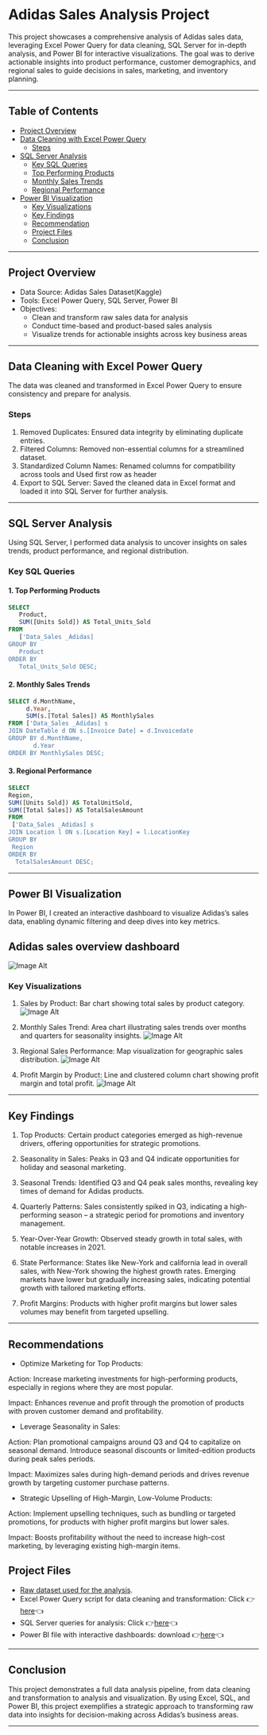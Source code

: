 # Adidas Sales Analysis Project

This project showcases a comprehensive analysis of Adidas sales data, leveraging Excel Power Query for data cleaning, SQL Server for in-depth analysis, and Power BI for interactive visualizations. The goal was to derive actionable insights into product performance, customer demographics, and regional sales to guide decisions in sales, marketing, and inventory planning.

---

## Table of Contents

- [Project Overview](#project-overview)
- [Data Cleaning with Excel Power Query](#data-cleaning-with-excel-power-query)
  - [Steps](#steps)
- [SQL Server Analysis](#sql-server-analysis)
    - [Key SQL Queries](#key-sql-queries)
    - [Top Performing Products](#1-top-performing-products)
    - [Monthly Sales Trends](#2-monthly-sales-trends)
    - [Regional Performance](#3-regional-performance)
- [Power BI Visualization](#power-bi-visualization)
    - [Key Visualizations](#key-visualizations)
    - [Key Findings](#key-findings)
    - [Recommendation](#Key-recommendation)
    - [Project Files](#project-files)
    - [Conclusion](#conclusion)

---

## Project Overview

- Data Source: Adidas Sales Dataset(Kaggle)
- Tools: Excel Power Query, SQL Server, Power BI
- Objectives:
  - Clean and transform raw sales data for analysis
  - Conduct time-based and product-based sales analysis
  - Visualize trends for actionable insights across key business areas

---

## Data Cleaning with Excel Power Query

The data was cleaned and transformed in Excel Power Query to ensure consistency and prepare for analysis.

### Steps
1. Removed Duplicates: Ensured data integrity by eliminating duplicate entries.
3. Filtered Columns: Removed non-essential columns for a streamlined dataset.
4. Standardized Column Names: Renamed columns for compatibility across tools and Used first row as header
5. Export to SQL Server: Saved the cleaned data in Excel format and loaded it into SQL Server for further analysis.

---

## SQL Server Analysis

Using SQL Server, I performed data analysis to uncover insights on sales trends, product performance, and regional distribution.

### Key SQL Queries

#### 1. Top Performing Products
 ```sql
 SELECT
    Product,
    SUM([Units Sold]) AS Total_Units_Sold
FROM 
    ['Data_Sales _Adidas]
GROUP BY 
    Product
ORDER BY 
    Total_Units_Sold DESC;
 ```
#### 2. Monthly Sales Trends
  ```sql
 SELECT d.MonthName, 
       d.Year, 
       SUM(s.[Total Sales]) AS MonthlySales
FROM ['Data_Sales _Adidas] s
JOIN DateTable d ON s.[Invoice Date] = d.Invoicedate
GROUP BY d.MonthName, 
         d.Year
ORDER BY MonthlySales DESC;
   ```

#### 3. Regional Performance
   ```sql
  SELECT 
   Region,
   SUM([Units Sold]) AS TotalUnitSold,
   SUM([Total Sales]) AS TotalSalesAmount
FROM 
    ['Data_Sales _Adidas] s
JOIN Location l ON s.[Location Key] = l.LocationKey
GROUP BY 
    Region
ORDER BY 
     TotalSalesAmount DESC;

   ```

---

## Power BI Visualization

In Power BI, I created an interactive dashboard to visualize Adidas’s sales data, enabling dynamic filtering and deep dives into key metrics.

## Adidas sales overview dashboard
![Image Alt](https://github.com/Tibson-spec/Adidas-Sales-Analysis-Project/blob/main/sales%20over.PNG?raw=true)

### Key Visualizations
1. Sales by Product: Bar chart showing total sales by product category.
![Image Alt](https://github.com/Tibson-spec/Adidas-Sales-Analysis-Project/blob/main/sales%20by%20product.PNG?raw=true)

2. Monthly Sales Trend: Area chart illustrating sales trends over months and quarters for seasonality insights.
![Image Alt](https://github.com/Tibson-spec/Adidas-Sales-Analysis-Project/blob/main/Area%20chart%20adidas.PNG?raw=true)

3. Regional Sales Performance: Map visualization for geographic sales distribution.
![Image Alt](https://github.com/Tibson-spec/Adidas-Sales-Analysis-Project/blob/main/Map%20adidas.PNG?raw=true)

4. Profit Margin by Product: Line and clustered column chart showing profit margin and total profit.
![Image Alt](https://github.com/Tibson-spec/Adidas-Sales-Analysis-Project/blob/main/profit%20margin%20ad.PNG?raw=true)
---

## Key Findings

1. Top Products: Certain product categories emerged as high-revenue drivers, offering opportunities for strategic promotions.

2. Seasonality in Sales: Peaks in Q3 and Q4 indicate opportunities for holiday and seasonal marketing.

3. Seasonal Trends: Identified Q3 and Q4 peak sales months, revealing key times of demand for Adidas products.

4. Quarterly Patterns: Sales consistently spiked in Q3, indicating a high-performing season – a strategic period for promotions and inventory management.

5. Year-Over-Year Growth: Observed steady growth in total sales, with notable increases in 2021.

6. State Performance: States like New-York and california lead in overall sales, with New-York showing the highest growth rates. Emerging markets have lower but gradually increasing sales, indicating potential growth with tailored marketing efforts.

7. Profit Margins: Products with higher profit margins but lower sales volumes may benefit from targeted upselling.

---

## Recommendations
- Optimize Marketing for Top Products:

Action: Increase marketing investments for high-performing products, especially in regions where they are most popular.

Impact: Enhances revenue and profit through the promotion of products with proven customer demand and profitability.


- Leverage Seasonality in Sales:

Action: Plan promotional campaigns around Q3 and Q4 to capitalize on seasonal demand. Introduce seasonal discounts or limited-edition products during peak sales periods.

Impact: Maximizes sales during high-demand periods and drives revenue growth by targeting customer purchase patterns.


- Strategic Upselling of High-Margin, Low-Volume Products:

Action: Implement upselling techniques, such as bundling or targeted promotions, for products with higher profit margins but lower sales.

Impact: Boosts profitability without the need to increase high-cost marketing, by leveraging existing high-margin items.


## Project Files

- [Raw dataset used for the analysis](https://docs.google.com/spreadsheets/d/1cfgPIvtsAYt78ztIvDlWpAmk8iRH0dW7/edit?usp=sharing&ouid=114563417088593971734&rtpof=true&sd=true).
- Excel Power Query script for data cleaning and transformation: Click 👉[here](https://docs.google.com/spreadsheets/d/15c8CIPmSwQA2fjbo7jfxajfRMHQEXj2S/edit?usp=sharing&ouid=114563417088593971734&rtpof=true&sd=true)👈
- SQL Server queries for analysis: Click 👉[here](https://drive.google.com/file/d/1qvlVis0epz4ep-_MmyXhyCIHza8hLEek/view?usp=sharing)👈
- Power BI file with interactive dashboards: download 👉[here](https://drive.google.com/file/d/1OVph3uerhHWEDWxhLEca9FzyLzHsK2Yh/view?usp=sharing)👈
---

## Conclusion

This project demonstrates a full data analysis pipeline, from data cleaning and transformation to analysis and visualization. By using Excel, SQL, and Power BI, this project exemplifies a strategic approach to transforming raw data into insights for decision-making across Adidas’s business areas.

---

